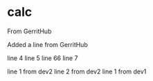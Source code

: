 # calc

From GerritHub

Added a line from GerritHub

line 4
line 5
line 66
line 7

line 1 from dev2
line 2 from dev2
line 1 from dev1
